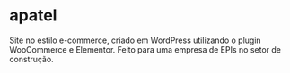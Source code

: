# apatel
Site no estilo e-commerce, criado em WordPress utilizando o plugin WooCommerce e Elementor. Feito para uma empresa de EPIs no setor de construção.
